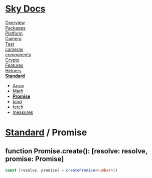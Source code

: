 <!--- This Promise was auto-generated using "npx sky readme" --> 

# [Sky Docs](../../README.md)

[Overview](..%2F..%2Fdocs%2FOverview.md)   
[Packages](..%2F..%2F%40pkgs%2FPackages.md)   
[Platform](..%2F..%2F%40platform%2FPlatform.md)   
[Camera](..%2F..%2F%5Fexamples%2Fcameras%2FSkyPerspectiveCamera%2Fdocs%2FCamera.md)   
[Test](..%2F..%2F%5Fexamples%2Fcameras%2FSkyPerspectiveCamera%2Ftest%2FTest.md)   
[cameras](..%2F..%2Fcameras%2Fcameras.md)   
[components](..%2F..%2Fcomponents%2Fcomponents.md)   
[Crypto](..%2F..%2Fcrypto%2FCrypto.md)   
[Features](..%2F..%2Ffeatures%2FFeatures.md)   
[Helpers](..%2F..%2Fhelpers%2FHelpers.md)   
**[Standard](..%2F..%2Fstandard%2FStandard.md)**   
* [Array](..%2F..%2Fstandard%2FArray%2FArray.md)
* [Math](..%2F..%2Fstandard%2FMath%2FMath.md)
* **[Promise](..%2F..%2Fstandard%2FPromise%2FPromise.md)**
* [bind](..%2F..%2Fstandard%2Fbind%2Fbind.md)
* [fetch](..%2F..%2Fstandard%2Ffetch%2Ffetch.md)
* [measures](..%2F..%2Fstandard%2Fmeasures%2Fmeasures.md)
  
# [Standard](..%2F..%2Fstandard%2FStandard.md) / Promise

## function Promise.create<R>(): \[resolve: resolve<R>, promise: Promise<R>\]

```typescript
const [resolve, promise] = createPromise<number>()

```